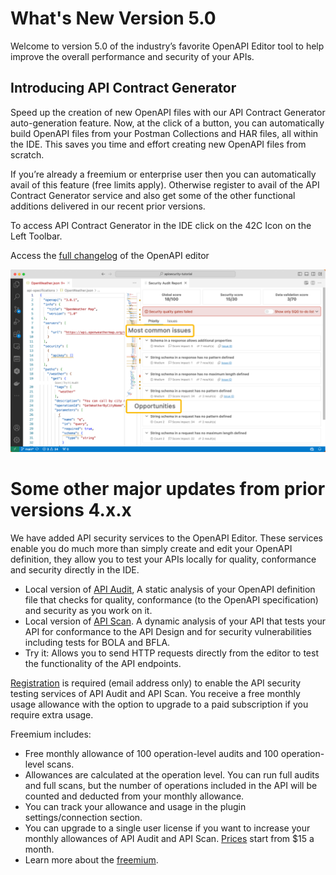 # What's New Version 5.0

Welcome to version 5.0 of the industry’s favorite OpenAPI Editor tool to help improve the overall performance and security of your APIs.

## Introducing API Contract Generator

Speed up the creation of new OpenAPI files with our API Contract Generator auto-generation feature. Now, at the click of a button, you can automatically build OpenAPI files from your Postman Collections and HAR files, all within the IDE. This saves you time and effort creating new OpenAPI files from scratch.

If you’re already a freemium or enterprise user then you can automatically avail of this feature (free limits apply). Otherwise register to avail of the API Contract Generator service and also get some of the other functional additions delivered in our recent prior versions.

To access API Contract Generator in the IDE click on the 42C Icon on the Left Toolbar.

Access the [full changelog](https://github.com/42Crunch/vscode-openapi/blob/master/CHANGELOG.md) of the OpenAPI editor

![Screenshot](https://raw.githubusercontent.com/42Crunch/vscode-openapi/master/images/AuditIssuesList.png)

# Some other major updates from prior versions 4.x.x

We have added API security services to the OpenAPI Editor. These services enable you do much more than simply create and edit your OpenAPI definition, they allow you to test your APIs locally for quality, conformance and security directly in the IDE.

- Local version of [API Audit](https://42crunch.com/api-security-audit/), A static analysis of your OpenAPI definition file that checks for quality, conformance (to the OpenAPI specification) and security as you work on it.
- Local version of [API Scan](https://42crunch.com/api-conformance-scan/). A dynamic analysis of your API that tests your API for conformance to the API Design and for security vulnerabilities including tests for BOLA and BFLA.
- Try it: Allows you to send HTTP requests directly from the editor to test the functionality of the API endpoints.

[Registration](command:openapi.platform.openSignUp) is required (email address only) to enable the API security testing services of API Audit and API Scan. You receive a free monthly usage allowance with the option to upgrade to a paid subscription if you require extra usage.

Freemium includes:

- Free monthly allowance of 100 operation-level audits and 100 operation-level scans.
- Allowances are calculated at the operation level. You can run full audits and full scans, but the number of operations included in the API will be counted and deducted from your monthly allowance.
- You can track your allowance and usage in the plugin settings/connection section.
- You can upgrade to a single user license if you want to increase your monthly allowances of API Audit and API Scan. [Prices](https://42crunch.com/single-user-pricing/) start from $15 a month.
- Learn more about the [freemium](https://42crunch.com/freemium/).
